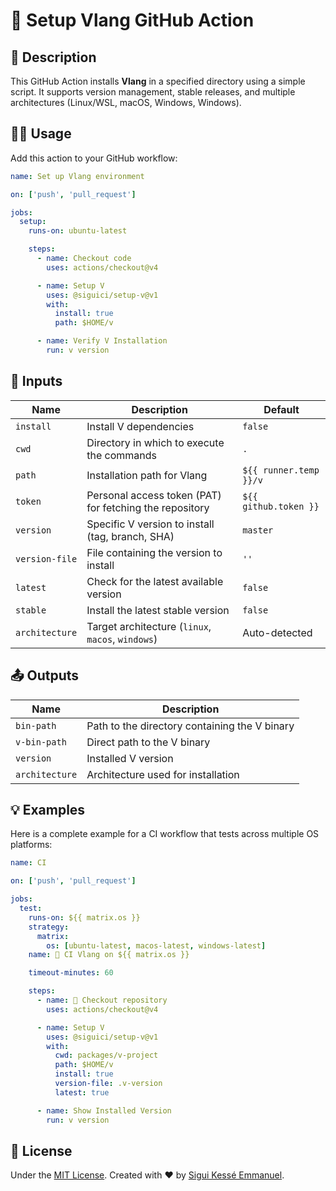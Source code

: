 # 🚀 Setup Vlang GitHub Action

## 📌 Description

This GitHub Action installs **Vlang** in a specified directory using a simple script.
It supports version management, stable releases,
and multiple architectures (Linux/WSL, macOS, Windows, Windows).

## 🧑‍💻 Usage

Add this action to your GitHub workflow:

```yaml
name: Set up Vlang environment

on: ['push', 'pull_request']

jobs:
  setup:
    runs-on: ubuntu-latest

    steps:
      - name: Checkout code
        uses: actions/checkout@v4

      - name: Setup V
        uses: @siguici/setup-v@v1
        with:
          install: true
          path: $HOME/v

      - name: Verify V Installation
        run: v version
```

## 🔧 Inputs

| Name | Description | Default |
|------|------------|--------|
| `install` | Install V dependencies | `false` |
| `cwd`    | Directory in which to execute the commands | `.` |
| `path` | Installation path for Vlang | `${{ runner.temp }}/v` |
| `token` | Personal access token (PAT) for fetching the repository | `${{ github.token }}` |
| `version` | Specific V version to install (tag, branch, SHA) | `master` |
| `version-file` | File containing the version to install | `''` |
| `latest` | Check for the latest available version | `false` |
| `stable` | Install the latest stable version | `false` |
| `architecture` | Target architecture (`linux`, `macos`, `windows`) | Auto-detected |

## 📤 Outputs

| Name | Description |
|------|------------|
| `bin-path` | Path to the directory containing the V binary |
| `v-bin-path` | Direct path to the V binary |
| `version` | Installed V version |
| `architecture` | Architecture used for installation |

## 💡 Examples

Here is a complete example for a CI workflow that tests across multiple OS platforms:

```yaml
name: CI

on: ['push', 'pull_request']

jobs:
  test:
    runs-on: ${{ matrix.os }}
    strategy:
      matrix:
        os: [ubuntu-latest, macos-latest, windows-latest]
    name: 👷 CI Vlang on ${{ matrix.os }}

    timeout-minutes: 60

    steps:
      - name: 🚚 Checkout repository
        uses: actions/checkout@v4

      - name: Setup V
        uses: @siguici/setup-v@v1
        with:
          cwd: packages/v-project
          path: $HOME/v
          install: true
          version-file: .v-version
          latest: true

      - name: Show Installed Version
        run: v version
```

## 📜 License

Under the [MIT License](./LICENSE.md).
Created with ❤️ by [Sigui Kessé Emmanuel](https://github.com/siguici).
